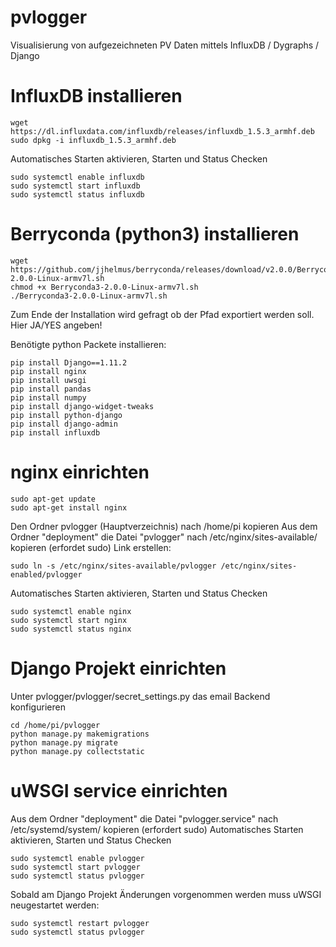 ﻿# pvlogger
Visualisierung von aufgezeichneten PV Daten mittels InfluxDB / Dygraphs / Django 

# InfluxDB installieren
```
wget https://dl.influxdata.com/influxdb/releases/influxdb_1.5.3_armhf.deb
sudo dpkg -i influxdb_1.5.3_armhf.deb
```
Automatisches Starten aktivieren, Starten und Status Checken
```
sudo systemctl enable influxdb
sudo systemctl start influxdb
sudo systemctl status influxdb
```

# Berryconda (python3) installieren
```
wget https://github.com/jjhelmus/berryconda/releases/download/v2.0.0/Berryconda3-2.0.0-Linux-armv7l.sh
chmod +x Berryconda3-2.0.0-Linux-armv7l.sh
./Berryconda3-2.0.0-Linux-armv7l.sh
```
Zum Ende der Installation wird gefragt ob der Pfad exportiert werden soll. Hier JA/YES angeben!

Benötigte python Packete installieren:
```
pip install Django==1.11.2 
pip install nginx 
pip install uwsgi
pip install pandas
pip install numpy
pip install django-widget-tweaks 
pip install python-django
pip install django-admin
pip install influxdb 
```


# nginx einrichten
```
sudo apt-get update
sudo apt-get install nginx
```
Den Ordner pvlogger (Hauptverzeichnis) nach /home/pi kopieren 
Aus dem Ordner "deployment" die Datei "pvlogger" nach /etc/nginx/sites-available/ kopieren (erfordet sudo)
Link erstellen:
```
sudo ln -s /etc/nginx/sites-available/pvlogger /etc/nginx/sites-enabled/pvlogger
```
Automatisches Starten aktivieren, Starten und Status Checken 
```
sudo systemctl enable nginx
sudo systemctl start nginx
sudo systemctl status nginx
```

# Django Projekt einrichten
Unter pvlogger/pvlogger/secret_settings.py das email Backend konfigurieren
```
cd /home/pi/pvlogger
python manage.py makemigrations
python manage.py migrate
python manage.py collectstatic
```

# uWSGI service einrichten
Aus dem Ordner "deployment" die Datei "pvlogger.service" nach /etc/systemd/system/ kopieren (erfordert sudo)
Automatisches Starten aktivieren, Starten und Status Checken
```
sudo systemctl enable pvlogger
sudo systemctl start pvlogger
sudo systemctl status pvlogger
```

Sobald am Django Projekt Änderungen vorgenommen werden muss uWSGI neugestartet werden:
```
sudo systemctl restart pvlogger
sudo systemctl status pvlogger
```